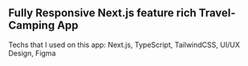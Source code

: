 
## Fully Responsive Next.js feature rich Travel-Camping App
Techs that I used on this app: Next.js, TypeScript, TailwindCSS, UI/UX Design, Figma
